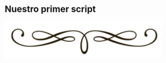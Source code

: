 <div class="text-center" markdown="0">

# Nuestro primer script
<div>
<img src="assets/vineta.png" class="vineta" />
</div>

</div>
